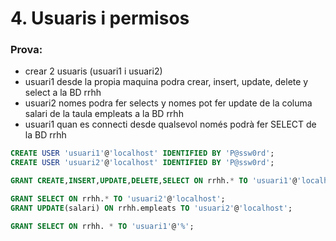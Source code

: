 # 4. Usuaris i permisos

### Prova: 
- crear 2 usuaris (usuari1 i usuari2)
- usuari1 desde la propia maquina podra crear, insert, update, delete y select a la BD rrhh
-  usuari2 nomes podra fer selects y nomes pot fer update de la columa salari de la taula empleats a la BD rrhh
-  usuari1 quan es connecti desde qualsevol només podrà fer SELECT de la BD rrhh

```sql
CREATE USER 'usuari1'@'localhost' IDENTIFIED BY 'P@ssw0rd';
CREATE USER 'usuari2'@'localhost' IDENTIFIED BY 'P@ssw0rd';

GRANT CREATE,INSERT,UPDATE,DELETE,SELECT ON rrhh.* TO 'usuari1'@'localhost';

GRANT SELECT ON rrhh.* TO 'usuari2'@'localhost';
GRANT UPDATE(salari) ON rrhh.empleats TO 'usuari2'@'localhost';

GRANT SELECT ON rrhh. * TO 'usuari1'@'%';
```
